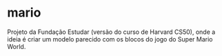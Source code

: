 # mario
Projeto da Fundação Estudar (versão do curso de Harvard CS50), onde a ideia é criar um modelo parecido com os blocos do jogo do Super Mario World.
